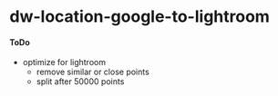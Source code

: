 # dw-location-google-to-lightroom

#### ToDo

- optimize for lightroom
  - remove similar or close points
  - split after 50000 points

